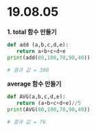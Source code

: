 # 19.08.05

**1. total 함수 만들기**
```python
def add (a,b,c,d,e):
   return a+b+c+d+e
print(add(80,100,70,90,40))

# 결과 값 = 380
```

**average 함수 만들기**
```python
def AVG(a,b,c,d,e):
   return (a+b+c+d+e)//5
print(AVG(80,100,70,90,40))

# 결과 값 = 76
```

